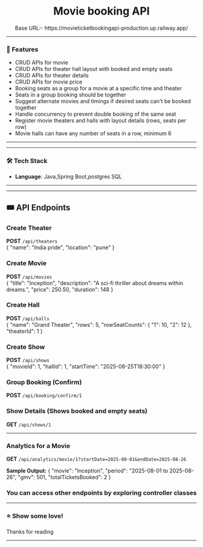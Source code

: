 



<h1 align="center">Movie booking API</h1>

<p align="center">
Base URL:- https://movieticketbookingapi-production.up.railway.app/
</p>

---

### 🧾 Features


- CRUD APIs for movie  
- CRUD APIs for theater hall layout with booked and empty seats  
- CRUD APIs for theater details  
- CRUD APIs for movie price  
- Booking seats as a group for a movie at a specific time and theater  
- Seats in a group booking should be together  
- Suggest alternate movies and timings if desired seats can't be booked together  
- Handle concurrency to prevent double booking of the same seat  
- Register movie theaters and halls with layout details (rows, seats per row)  
- Movie halls can have any number of seats in a row, minimum 6  


---


---

### 🛠️ Tech Stack
- **Language**: Java,Spring Boot,postgres SQL

---



---
## 🎟️ API Endpoints

### Create Theater
**POST** `/api/theaters`  
{
"name": "India pride",
"location": "pune"
}



### Create Movie
**POST** `/api/movies`  
{
"title": "Inception",
"description": "A sci-fi thriller about dreams within dreams.",
"price": 250.50,
"duration": 148
}



### Create Hall
**POST** `/api/halls`  
{
"name": "Grand Theater",
"rows": 5,
"rowSeatCounts": {
"1": 10,
"2": 12
},
"theaterId": 1
}



### Create Show
**POST** `/api/shows`  
{
"movieId": 1,
"hallId": 1,
"startTime": "2025-08-25T18:30:00"
}


### Group Booking (Confirm)
**POST** `/api/booking/confirm/1`  


### Show Details (Shows booked and empty seats)
**GET** `/api/shows/1`

---

### Analytics for a Movie
**GET** `/api/analytics/movie/1?startDate=2025-08-01&endDate=2025-08-26`

**Sample Output:**
{
"movie": "Inception",
"period": "2025-08-01 to 2025-08-26",
"gmv": 501,
"totalTicketsBooked": 2
}



### You can access other endpoints by exploring controller classes



---


### ⭐ Show some love!

Thanks for reading

---





